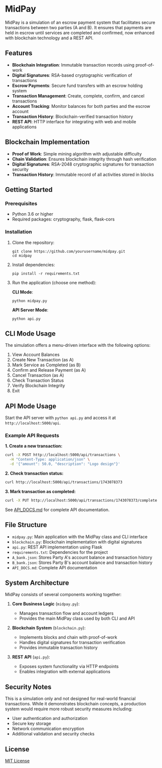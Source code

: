 # MidPay

MidPay is a simulation of an escrow payment system that facilitates secure transactions between two parties (A and B). It ensures that payments are held in escrow until services are completed and confirmed, now enhanced with blockchain technology and a REST API.

## Features

- **Blockchain Integration**: Immutable transaction records using proof-of-work
- **Digital Signatures**: RSA-based cryptographic verification of transactions
- **Escrow Payments**: Secure fund transfers with an escrow holding system
- **Transaction Management**: Create, complete, confirm, and cancel transactions
- **Account Tracking**: Monitor balances for both parties and the escrow account
- **Transaction History**: Blockchain-verified transaction history
- **REST API**: HTTP interface for integrating with web and mobile applications

## Blockchain Implementation

- **Proof of Work**: Simple mining algorithm with adjustable difficulty
- **Chain Validation**: Ensures blockchain integrity through hash verification
- **Digital Signatures**: RSA-2048 cryptographic signatures for transaction security
- **Transaction History**: Immutable record of all activities stored in blocks

## Getting Started

### Prerequisites

- Python 3.6 or higher
- Required packages: cryptography, flask, flask-cors

### Installation

1. Clone the repository:
   ```
   git clone https://github.com/yourusername/midpay.git
   cd midpay
   ```

2. Install dependencies:
   ```
   pip install -r requirements.txt
   ```

3. Run the application (choose one method):

   **CLI Mode**:
   ```
   python midpay.py
   ```

   **API Server Mode**:
   ```
   python api.py
   ```

## CLI Mode Usage

The simulation offers a menu-driven interface with the following options:

1. View Account Balances
2. Create New Transaction (as A)
3. Mark Service as Completed (as B)
4. Confirm and Release Payment (as A)
5. Cancel Transaction (as A)
6. Check Transaction Status
7. Verify Blockchain Integrity
8. Exit

## API Mode Usage

Start the API server with `python api.py` and access it at `http://localhost:5000/api`.

### Example API Requests

**1. Create a new transaction:**
```bash
curl -X POST http://localhost:5000/api/transactions \
  -H "Content-Type: application/json" \
  -d '{"amount": 50.0, "description": "Logo design"}'
```

**2. Check transaction status:**
```bash
curl http://localhost:5000/api/transactions/1743078373
```

**3. Mark transaction as completed:**
```bash
curl -X PUT http://localhost:5000/api/transactions/1743078373/complete
```

See [API_DOCS.md](API_DOCS.md) for complete API documentation.

## File Structure

- `midpay.py`: Main application with the MidPay class and CLI interface
- `blockchain.py`: Blockchain implementation with digital signatures
- `api.py`: REST API implementation using Flask
- `requirements.txt`: Dependencies for the project
- `A_bank.json`: Stores Party A's account balance and transaction history
- `B_bank.json`: Stores Party B's account balance and transaction history
- `API_DOCS.md`: Complete API documentation

## System Architecture

MidPay consists of several components working together:

1. **Core Business Logic** (`midpay.py`):
   - Manages transaction flow and account ledgers
   - Provides the main MidPay class used by both CLI and API

2. **Blockchain System** (`blockchain.py`):
   - Implements blocks and chain with proof-of-work
   - Handles digital signatures for transaction verification
   - Provides immutable transaction history

3. **REST API** (`api.py`):
   - Exposes system functionality via HTTP endpoints
   - Enables integration with external applications

## Security Notes

This is a simulation only and not designed for real-world financial transactions. While it demonstrates blockchain concepts, a production system would require more robust security measures including:

- User authentication and authorization
- Secure key storage
- Network communication encryption
- Additional validation and security checks

## License

[MIT License](LICENSE)
